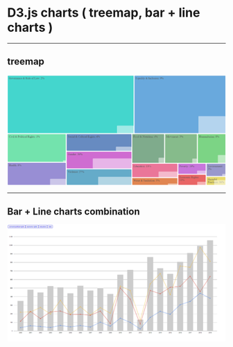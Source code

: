 # D3.js charts ( treemap, bar + line charts )

---

## treemap
![treemap](./treemap.png)

---

## Bar + Line charts combination
![barline](./barline.png)